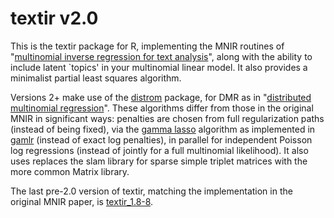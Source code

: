 textir v2.0
======

This is the textir package for R, implementing the MNIR routines of "<a href="http://amstat.tandfonline.com/doi/full/10.1080/01621459.2012.734168">multinomial inverse regression for text analysis</a>", along with the ability to include latent `topics' in your multinomial linear model.  It also provides a minimalist partial least squares algorithm.  

Versions 2+ make use of the <a href="http://cran.r-project.org/web/packages/distrom/index.html">distrom</a> package, for DMR as in "<a href="http://arxiv.org/abs/1311.6139">distributed multinomial regression</a>". These algorithms differ from those in the original MNIR in significant ways: penalties are chosen from full regularization paths (instead of being fixed), via the <a href="http://arxiv.org/abs/1308.5623">gamma lasso</a> algorithm as implemented in <a href="http://cran.r-project.org/web/packages/gamlr/index.html">gamlr</a> (instead of exact log penalties), in parallel for independent Poisson log regressions (instead of jointly for a full multinomial likelihood).  It also uses replaces the slam library for sparse simple triplet matrices with the more common Matrix library.

The last pre-2.0 version of textir, matching the implementation in the original MNIR paper, is <a href="http://www.cran.r-project.org/src/contrib/textir_1.8-8.tar.gz">textir_1.8-8</a>.

